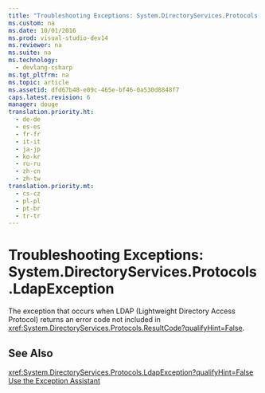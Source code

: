 ```yaml
---
title: "Troubleshooting Exceptions: System.DirectoryServices.Protocols.LdapException"
ms.custom: na
ms.date: 10/01/2016
ms.prod: visual-studio-dev14
ms.reviewer: na
ms.suite: na
ms.technology: 
  - devlang-csharp
ms.tgt_pltfrm: na
ms.topic: article
ms.assetid: dfd67b48-e09c-465e-bf46-0a530d8848f7
caps.latest.revision: 6
manager: douge
translation.priority.ht: 
  - de-de
  - es-es
  - fr-fr
  - it-it
  - ja-jp
  - ko-kr
  - ru-ru
  - zh-cn
  - zh-tw
translation.priority.mt: 
  - cs-cz
  - pl-pl
  - pt-br
  - tr-tr
---
```

# Troubleshooting Exceptions: System.DirectoryServices.Protocols.LdapException
The exception that occurs when LDAP (Lightweight Directory Access Protocol) returns an error code not included in <xref:System.DirectoryServices.Protocols.ResultCode?qualifyHint=False>.  
  
## See Also  
 <xref:System.DirectoryServices.Protocols.LdapException?qualifyHint=False>   
 [Use the Exception Assistant](../Topic/How%20to:%20Use%20the%20Exception%20Assistant.md)